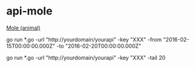 # api-mole

[Mole (animal)](https://en.wikipedia.org/wiki/Mole_(animal))

go run *.go -url "http://yourdomain/yourapi" -key "XXX" -from "2016-02-15T00:00:00.000Z" -to "2016-02-20T00:00:00.000Z"

go run *.go -url "http://yourdomain/yourapi" -key "XXX" -tail 20

